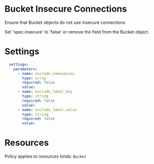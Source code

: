# Bucket Insecure Connections

Ensure that Bucket objects do not use insecure connections

Set 'spec.insecure' to 'false' or remove the field from the Bucket object.

# Settings
```yaml
  settings:
    parameters:
      - name: exclude_namespaces
        type: array
        required: false
        value:
      - name: exclude_label_key
        type: string
        required: false
        value:
      - name: exclude_label_value
        type: string
        required: false
        value:
```

# Resources
Policy applies to resources kinds:
`Bucket`

